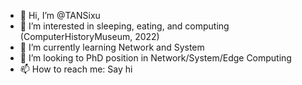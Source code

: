 - 👋 Hi, I’m @TANSixu
- 👀 I’m interested in sleeping, eating, and computing (ComputerHistoryMuseum, 2022)
- 🌱 I’m currently learning Network and System
- 💞️ I’m looking to PhD position in Network/System/Edge Computing
- 📫 How to reach me: Say hi

<!---
TANSixu/TANSixu is a ✨ special ✨ repository because its `README.md` (this file) appears on your GitHub profile.
You can click the Preview link to take a look at your changes.
--->
